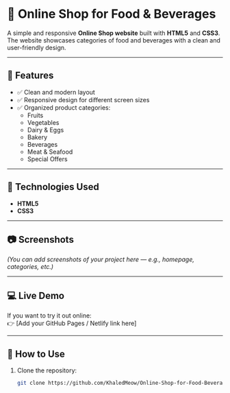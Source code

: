 # 🛒 Online Shop for Food & Beverages

A simple and responsive **Online Shop website** built with **HTML5** and **CSS3**.  
The website showcases categories of food and beverages with a clean and user-friendly design.

---

## 📌 Features
- ✅ Clean and modern layout  
- ✅ Responsive design for different screen sizes  
- ✅ Organized product categories:
  - Fruits  
  - Vegetables  
  - Dairy & Eggs  
  - Bakery  
  - Beverages  
  - Meat & Seafood  
  - Special Offers  

---

## 🚀 Technologies Used
- **HTML5**
- **CSS3**

---

## 📷 Screenshots
*(You can add screenshots of your project here — e.g., homepage, categories, etc.)*

---

## 💻 Live Demo
If you want to try it out online:  
👉 [Add your GitHub Pages / Netlify link here]

---

## 📂 How to Use
1. Clone the repository:
   ```bash
   git clone https://github.com/KhaledMeow/Online-Shop-for-Food-Beverage-Using-HTML5-CSS3.git
